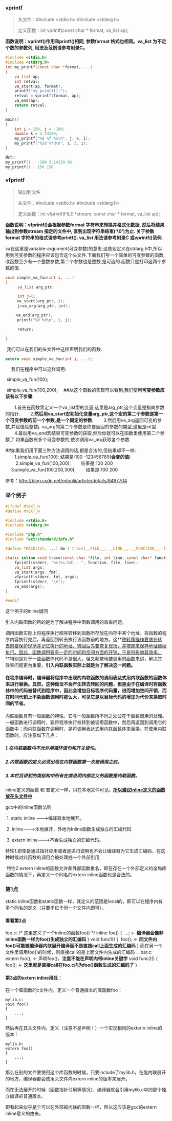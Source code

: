### vprintf

> 头文件：#include <stdio.h>    #include <stdarg.h>
>
> 定义函数：int vprintf(const char * format, va_list ap);
>

**函数说明：vprintf()作用和printf()相同, 参数format 格式也相同。va_list 为不定个数的参数列, 用法及范例请参考附录C。**



```c
#include <stdio.h>
#include <stdarg.h>
int my_printf(const char *format, ...)
{
    va_list ap;
    int retval;
    va_start(ap, format);
    printf("my_printf():");
    retval = vprintf(format, ap);
    va_end(ap);
    return retval;
}

main()
{
    int i = 150, j = -100;
    double k = 3.14159;
    my_printf("%d %f %x\n", j, k, i);
    my_printf("%2d %*d\n", i, 2, i);
}

执行：
my_printf() : -100 3.14159 96
my_printf() : 150 150
```



### vfprintf

> 输出到文件
>
> 头文件：#include <stdio.h>    #include <stdarg.h>
>
> 定义函数：int vfprintf(FILE *stream, const char * format, va_list ap);
>

**函数说明：vfprintf()会根据参数format 字符串来转换并格式化数据, 然后将结果输出到参数stream 指定的文件中, 直到出现字符串结束('\0')为止. 关于参数format 字符串的格式请参考printf(). va_list 用法请参考附录C 或vprintf()范例.**



va在这里是variable-argument(可变参数)的意思.这些宏定义在stdarg.h中,所以用到可变参数的程序应该包含这个头文件.下面我们写一个简单的可变参数的函数,改函数至少有一个整数参数,第二个参数也是整数,是可选的.函数只是打印这两个参数的值.



```C
void simple_va_fun(int i, ...) 
{ 
　　  va_list arg_ptr; 

　　  int j=0; 　  　
     va_start(arg_ptr, i); 
　  　j=va_arg(arg_ptr, int); 

　   va_end(arg_ptr); 　  　
     printf("%d %d\n", i, j); 

　  　return; 

}

```


​      我们可以在我们的头文件中这样声明我们的函数:    　

```C
extern void simple_va_fun(int i, ...);
```

　   我们在程序中可以这样调用: 　   

​	simple_va_fun(100);       

​	simple_va_fun(100,200);
　##从这个函数的实现可以看到,我们使用**可变参数应该有以下步骤**: 
  
　　1.首先在函数里定义一个va_list型的变量,这里是arg_ptr,这个变量是指向参数的指针. 
　　2.**然后用va_start宏初始化变量arg_ptr,这个宏的第二个参数是第一个可变参数的前一个参数,是一个固定的参数**. 
　　3.然后用va_arg返回可变的参数,并赋值给整数j. va_arg的第二个参数是你要返回的参数的类型,这里是int型.
　　4.最后用va_end宏结束可变参数的获取.然后你就可以在函数里使用第二个参数了.如果函数有多个可变参数的,依次调用va_arg获取各个参数.　　    
  
  ##如果我们用下面三种方法调用的话,都是合法的,但结果却不一样: 
　　1.simple_va_fun(100);     结果是:100 -123456789(**会变的值**) 　　
   2.simple_va_fun(100,200);　　  结果是:100 200 
　  3.simple_va_fun(100,200,300);　　  结果是:100 200 



参考：http://blog.csdn.net/edonlii/article/details/8497704



### 举个例子

```c
#ifndef MYEXT_H
#define MYEXT_H

#include <stdio.h>
#include <stdarg.h>

#include "php.h"
#include "ext/standard/info.h"

#define TRACE(fmt, ...) do { trace(__FILE__, __LINE__, __FUNCTION__, fmt, ##__VA_ARGS__); } while (0)

static inline void trace(const char *file, int line, const char* function, const char *fmt, ...) {
    fprintf(stderr, "%s(%s:%d) - ", function, file, line);
    va_list args;
    va_start(args, fmt);
    vfprintf(stderr, fmt, args);
    fprintf(stderr, "\n");
    va_end(args);
}

#endif
```



这个例子的inline疑问



引入内联函数的目的是为了解决程序中函数调用的效率问题。

调用函数实际上将程序执行顺序转移到函数所存放在内存中某个地址，将函数的程序内容执行完后，再返回到转去执行该函数前的地方。这**<u>种转移操作要求在转去前要保护现场并记忆执行的地址，转回后先要恢复现场，并按原来保存地址继续执行。因此，函数调用要有一定的时间和空间方面的开销，于是将影响其效率。</u>**特别是对于一些函数体代码不是很大，但又频繁地被调用的函数来讲，解决其效率问题更为重要。**引入内联函数实际上就是为了解决这一问题。**



#### 在程序编译时，编译器将程序中出现的内联函数的调用表达式用内联函数的函数体来进行替换。显然，这种做法不会产生转去转回的问题，但是由于在编译时将函数休中的代码被替代到程序中，因此会增加目标程序代码量，进而增加空间开销，而在时间代销上不象函数调用时那么大，可见它是以目标代码的增加为代价来换取时间的节省。



内联函数具有一般函数的特性，它与一般函数所不同之处公在于函数调用的处理。一般函数进行调用时，要将程序执行权转到被调用函数中，然后再返回到调用它的函数中；而内联函数在调用时，是将调用表达式用内联函数体来替换。在使用内联函数时，应注意如下几点：

##### 1.在内联函数内不允许用循环语句和开关语句。

##### 2.内联函数的定义必须出现在内联函数第一次被调用之前。

##### 3.本栏目讲到的类结构中所有在类说明内部定义的函数是内联函数。



inline定义的函数 和 宏定义一样，只在本地文件可见。**<u>所以建议Inline定义的函数放在头文件中</u>**

gcc中的Inline函数法则

​    1. static inline --->编译器本地展开。

​    2. inline--->本地展开，外地为Inline函数生成独立的汇编代码

​    3. extern inline--->不会生成独立的汇编代码。

​        特性1.即使是通过指针应用或者是递归调用也不会让编译器为它生成汇编码，在这种时候对此函数的调用会被处理成一个外部引用

​        特性2.extern inline的函数允许和外部函数重名，即在存在一个外部定义的全局库函数的情况下，再定义一个同名的extern inline函数也是合法的。 

### 第1点

static inline函数和static函数一样，其定义的范围是local的，即可以在程序内有多个同名的定义（只要不位于同一个文件内即可）。 

#### 看看第2点

foo.c:
/* 这里定义了一个inline的函数foo() */
inline foo() {
​    ...;   <- **编译器会像非inline函数一样为foo()生成独立的汇编码**
}
void func1() {
​    foo(); <- **同文件内foo()可能被编译器内联展开编译而不是直接call上面生成的汇编码**
}
而在另一个文件里调用foo()的时候，则直接call的是上面文件内生成的汇编码：
bar.c:
extern foo(); <- 声明foo()，**注意不能在声明内带inline关键字**
void func2() {
​    foo();    <- **这里就是直接call在foo.c内为foo()函数生成的汇编码了**
}

#### 第3点的extern inline用处：

在一个库函数的c文件内，定义一个普通版本的库函数foo：

```
mylib.c:
void foo()
{  
	...;
}
```

然后再在其头文件内，定义（注意不是声明！）一个实现相同的exterin inline的版本：

```
mylib.h:
extern foo()
{   
    ...;
}
```

那么在别的文件要使用这个库函数的时候，只要include了mylib.h，在能内联展开的地方，编译器都会使用头文件内extern inline的版本来展开。

而在无法展开的时候（函数指针引用等情况），编译器就会引用mylib.c中的那个独立编译的普通版本。

即看起来似乎是个可以在外部被内联的函数一样，所以这应该是gcc的extern inline意义的由来。
